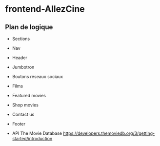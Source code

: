 # frontend-AllezCine

## Plan de logique

- Sections
- Nav
- Header
- Jumbotron
- Boutons réseaux sociaux
- Films
- Featured movies
- Shop movies
- Contact us
- Footer

- API The Movie Database
  https://developers.themoviedb.org/3/getting-started/introduction

